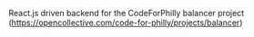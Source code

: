 React.js driven backend for the CodeForPhilly balancer project (https://opencollective.com/code-for-philly/projects/balancer)
